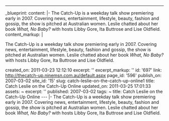 ---
_blueprint:
  content: |-
    The Catch-Up is a weekday talk show premiering early in 2007. Covering
    news, entertainment, lifestyle, beauty, fashion and gossip, the show is
    pitched at Australian women. Leslie chatted about her book *What, No
    Baby?* with hosts Libby Gore, Ita Buttrose and Lise Oldfield.
  content_markup: |
    <p>The Catch-Up is a weekday talk show premiering early in 2007. Covering
    news, entertainment, lifestyle, beauty, fashion and gossip, the show is
    pitched at Australian women. Leslie chatted about her book <em>What, No
    Baby?</em> with hosts Libby Gore, Ita Buttrose and Lise Oldfield.</p>
  created_on: 2011-03-23 12:12:10
  excerpt: ''
  excerpt_markup: ''
  id: '697'
  link: http://thecatch-up.ninemsn.com.au/default.aspx
  page_id: '596'
  publish_on: 2007-03-02
  site_id: '15'
  slug: catch-leslie-on-the-catch-up-online1
  title: Catch Leslie on the Catch-Up Online
  updated_on: 2011-03-25 17:01:33
assets: ~
excerpt: ''
published: 2007-03-02
tags: ~
title: Catch Leslie on the Catch-Up Online
--- |-
  The Catch-Up is a weekday talk show premiering early in 2007. Covering
  news, entertainment, lifestyle, beauty, fashion and gossip, the show is
  pitched at Australian women. Leslie chatted about her book *What, No
  Baby?* with hosts Libby Gore, Ita Buttrose and Lise Oldfield.
